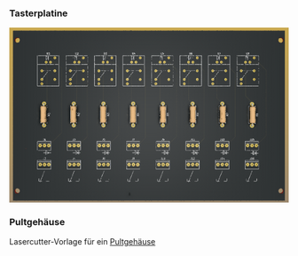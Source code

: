 ### Tasterplatine

![image](https://github.com/frankyhub/kicad-PCBs/blob/master/Tasterplatine/Tasterplatine.png)

### Pultgehäuse
Lasercutter-Vorlage für ein [Pultgehäuse](https://github.com/frankyhub/kicad-PCBs/blob/master/Tasterplatine/Geh%C3%A4use/Geh%C3%A4use.zip)


